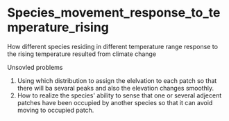 # Species_movement_response_to_temperature_rising
How different species residing in different temperature range response to the rising temperature resulted from climate change

Unsovled problems 
1. Using which distribution to assign the elelvation to each patch so that there will ba sevaral peaks and also the elevation changes smoothly.
2. How to realize the species' ability to sense that one or several adjecent patches have been occupied by another species so that it can avoid moving to occupied patch.
